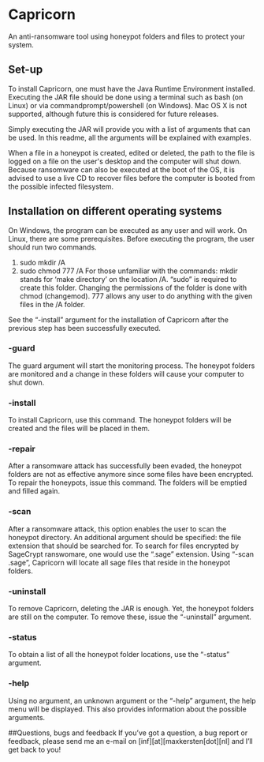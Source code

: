 # Capricorn
An anti-ransomware tool using honeypot folders and files to protect your system.

## Set-up
To install Capricorn, one must have the Java Runtime Environment installed. Executing the JAR file should be done using a terminal such as bash (on Linux) or via commandprompt/powershell (on Windows). Mac OS X is not supported, although future this is considered for future releases.

Simply executing the JAR will provide you with a list of arguments that can be used. In this readme, all the arguments will be explained with examples.

When a file in a honeypot is created, edited or deleted, the path to the file is logged on a file on the user's desktop and the computer will shut down. Because ransomware can also be executed at the boot of the OS, it is advised to use a live CD to recover files before the computer is booted from the possible infected filesystem.

## Installation on different operating systems
On Windows, the program can be executed as any user and will work. On Linux, there are some prerequisites.
Before executing the program, the user should run two commands.

1.	sudo mkdir /A
2.	sudo chmod 777 /A 
For those unfamiliar with the commands: mkdir stands for ‘make directory’ on the location /A. “sudo” is required to create this folder. Changing the permissions of the folder is done with chmod (changemod).  777 allows any user to do anything with the given files in the /A folder.

See the “-install” argument for the installation of Capricorn after the previous step has been successfully executed.

### -guard
The guard argument will start the monitoring process. The honeypot folders are monitored and a change in these folders will cause your computer to shut down.

### -install
To install Capricorn, use this command. The honeypot folders will be created and the files will be placed in them.

### -repair
After a ransomware attack has successfully been evaded, the honeypot folders are not as effective anymore since some files have been encrypted. To repair the honeypots, issue this command. The folders will be emptied and filled again.

### -scan
After a ransomware attack, this option enables the user to scan the honeypot directory. An additional argument should be specified: the file extension that should be searched for. To search for files encrypted by SageCrypt ranswomare, one would use the “.sage” extension. Using “-scan .sage”, Capricorn will locate all sage files that reside in the honeypot folders.

### -uninstall
To remove Capricorn, deleting the JAR is enough. Yet, the honeypot folders are still on the computer. To remove these, issue the “-uninstall” argument.

### -status
To obtain a list of all the honeypot folder locations, use the “-status” argument.

### -help
Using no argument, an unknown argument or the “-help” argument, the help menu will be displayed. This also provides information about the possible arguments.

##Questions, bugs and feedback
If you’ve got a question, a bug report or feedback, please send me an e-mail on [inf][at][maxkersten[dot][nl] and I’ll get back to you! 
